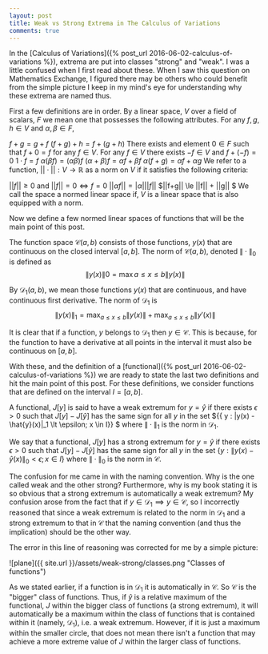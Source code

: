 ```yaml
---
layout: post
title: Weak vs Strong Extrema in The Calculus of Variations
comments: true
---
```


In the [Calculus of Variations]({% post_url 2016-06-02-calculus-of-variations %}), extrema are put into classes "strong" and "weak". I was a little confused when I first read about these. When I saw this question on Mathematics Exchange, I figured there may be others who could benefit from the simple picture I keep in my mind's eye for understanding why these extrema are named thus.

First a few definitions are in order. By a linear space, $V$ over a field of scalars, $F$ we mean one that possesses the following attributes. For any $f,g, h \in V$ and $\alpha, \beta \in F$,

$f+g = g+f$
$(f+g)+h = f + (g+h)$
There exists and element $0 \in F$ such that $f + 0 = f$ for any $f \in V$.
For any $f \in V$ there exists $-f \in V$ and $f + (-f) = 0$
$1\cdot f = f$
$\alpha(\beta f) = (\alpha \beta) f$
$(\alpha + \beta)f = \alpha f + \beta f$
$\alpha(f+g) = \alpha f + \alpha g$
We refer to a function, $||\cdot|| : V \to \mathbb{R}$ as a norm on $V$ if it satisfies the following criteria:

$||f|| \ge 0$ and $||f|| = 0 \iff f =0$
$||\alpha f|| = |\alpha | ||f||$
$||f+g|| \le ||f|| + ||g|| $
We call the space a normed linear space if, $V$ is a linear space that is also equipped with a norm.

Now we define a few normed linear spaces of functions that will be the main point of this post.

The function space $\mathscr{C}(a,b)$ consists of those functions, $y(x)$ that are continuous on the closed interval $[a,b]$. The norm of $\mathscr{C}(a,b)$, denoted $\|\cdot\|_0$ is defined as
$$ \|y(x)\|0 = \max{a \le x \le b}\|y(x)\| $$

By $\mathscr{D}_1(a,b)$, we mean those functions $y(x)$ that are continuous, and have continuous first derivative. The norm of $\mathscr{D}_1$ is
$$ \|y(x)\|_1 = \max_{a \le x \le b}\|y(x)\| + \max_{a \le x \le b}\|y'(x)\| $$

It is clear that if a function, $y$ belongs to $\mathscr{D}_1$ then $y \in \mathscr{C}$. This is because, for the function to have a derivative at all points in the interval it must also be continuous on $[a,b]$.

With these, and the definition of a [functional]({% post_url 2016-06-02-calculus-of-variations %}) we are ready to state the last two definitions and hit the main point of this post. For these definitions, we consider functions that are defined on the interval $I=[a,b]$. 

A functional, $J[y]$ is said to have a weak extremum for $y=\hat{y}$ if there exists $\epsilon \gt 0$ such that $J[y] - J[\hat{y}]$ has the same sign for all $y$ in the set $\{{ y : \|y(x) - \hat{y}(x)\|_1 \lt \epsilon; x \in I\}} $ where $\|\cdot \|_1$ is the norm in $\mathscr{D}_1$.

We say that a functional, $J[y]$ has a strong extremum for $y=\hat{y}$ if there exists $\epsilon \gt 0$ such that $J[y] - J[\hat{y}]$ has the same sign for all $y$ in the set $\{{ y : \|y(x) - \hat{y}(x)\|_0 \lt \epsilon; x \in I\}}$ where $\| \cdot \|_0$ is the norm in $\mathscr{C}$.

The confusion for me came in with the naming convention. Why is the one called weak and the other strong? Furthermore, why is my book stating it is so obvious that a strong extremum is automatically a weak extremum? My confusion arose from the fact that if $y \in \mathscr{D}_1 \implies y \in \mathscr{C}$, so I incorrectly reasoned that since a weak extremum is related to the norm in $\mathscr{D}_1$ and a strong extremum to that in $\mathscr{C}$ that the naming convention (and thus the implication) should be the other way.

The error in this line of reasoning was corrected for me by a simple picture:

![plane]({{ site.url }}/assets/weak-strong/classes.png "Classes of functions")

As we stated earlier, if a function is in $\mathscr{D}_1$ it is automatically in $\mathscr{C}$. So $\mathscr{C}$ is the "bigger" class of functions. Thus, if $\hat{y}$ is a relative maximum of the functional, $J$ within the bigger class of functions (a strong extremum), it will automatically be a maximum within the class of functions that is contained within it (namely, $\mathscr{D}_1$), i.e. a weak extremum. However, if it is just a maximum within the smaller circle, that does not mean there isn't a function that may achieve a more extreme value of $J$ within the larger class of functions.

